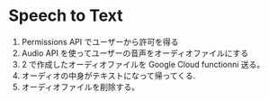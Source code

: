 # Speech to Text

1. Permissions API でユーザーから許可を得る
2. Audio API を使ってユーザーの音声をオーディオファイルにする
3. 2 で作成したオーディオファイルを Google Cloud functionni 送る。
4. オーディオの中身がテキストになって帰ってくる.
5. オーディオファイルを削除する。
